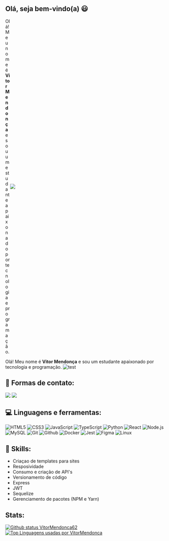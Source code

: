 ## Olá, seja bem-vindo(a) 😃

<p style="display: flex; align-items: center;">
  <span style="max-width: 15px;word-wrap: break-word;"> Olá! Meu nome é <strong>Vitor Mendonça</strong> e sou um estudante apaixonado por tecnologia e programação. </span>
    <img src="https://i.makeagif.com/media/3-24-2016/JrSj8G.gif">
</p>


Olá! Meu nome é <strong>Vitor Mendonça</strong> e sou um estudante apaixonado por tecnologia e programação.
  ![test]()


## 💬 Formas de contato: 
<div>
  <a href = "mailto:vitorqueiroz325@gmail.com"><img src="https://img.shields.io/badge/-Gmail-%23333?style=for-the-badge&logo=gmail&logoColor=white" target="_blank"></a>
  <a href="https://www.linkedin.com/in/vitormendonca62/" target="_blank"><img src="https://img.shields.io/badge/-LinkedIn-%230077B5?style=for-the-badge&logo=linkedin&logoColor=white" target="_blank"></a> 
</div>


## 💻 Linguagens e ferramentas:
![HTML5](https://img.shields.io/badge/HTML5-E34F26?logo=html5&logoColor=fff&style=for-the-badge)
![CSS3](https://img.shields.io/badge/CSS3-1572B6?logo=css3&logoColor=fff&style=for-the-badge)
![JavaScript](https://img.shields.io/badge/JavaScript-F7DF1E?logo=javascript&logoColor=000&style=for-the-badge)
![TypeScript](https://img.shields.io/badge/TypeScript-3178C6?logo=typescript&logoColor=fff&style=for-the-badge)
![Python](https://img.shields.io/badge/Python-3776AB?logo=python&logoColor=fff&style=for-the-badge)
![React](https://img.shields.io/badge/React-61DAFB?logo=react&logoColor=000&style=for-the-badge)
![Node.js](https://img.shields.io/badge/Node.js-393?logo=nodedotjs&logoColor=fff&style=for-the-badge)
![MySQL](https://img.shields.io/badge/MySQL-4479A1?logo=mysql&logoColor=fff&style=for-the-badge)
![Git](https://img.shields.io/badge/Git-F05032?logo=git&logoColor=fff&style=for-the-badge)
![Github](https://img.shields.io/badge/github-000000?style=for-the-badge&logo=github)
![Docker](https://img.shields.io/badge/Docker-2496ED?logo=docker&logoColor=fff&style=for-the-badge)
![Jest](https://img.shields.io/badge/Jest-C21325?logo=jest&logoColor=fff&style=for-the-badge)
![Figma](https://img.shields.io/badge/Figma-F24E1E?logo=figma&logoColor=fff&style=for-the-badge)
![Linux](https://img.shields.io/badge/Linux-FCC624?logo=linux&logoColor=000&style=for-the-badge)

## 🚀 Skills:
<ul>
    <li>Criaçao de templates para sites</li>
    <li>Resposividade</li>
    <li>Consumo e criação de API's</li>
    <li>Versionamento de código</li>
    <li>Express</li>
    <li>JWT</li>
    <li>Sequelize</li>
    <li>Gerenciamento de pacotes (NPM e Yarn)</li>
</ul>

## Stats:
[![Github status VitorMendonca62](https://github-readme-stats.vercel.app/api?username=vitormendonca62&show_icons=true&theme=buefy)](https://github.com/vitormendonca62/github-readme-stats)
[![Top Linguagens usadas por VitorMendonca](https://github-readme-stats.vercel.app/api/top-langs/?username=vitormendonca62&layout=compact&show_icons=true&theme=buefy)](https://github.com/vitormendonca62/github-readme-stats)
